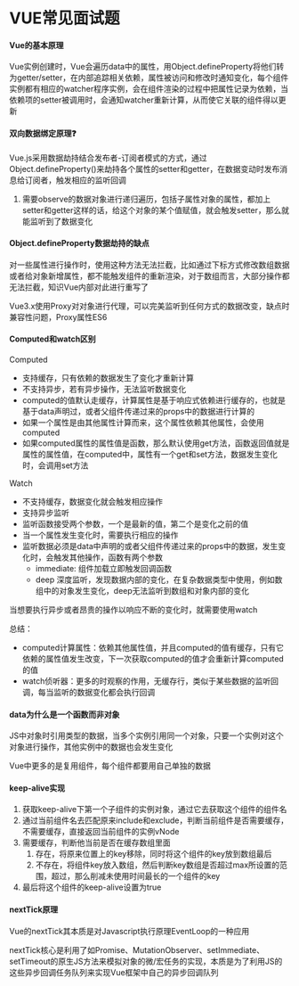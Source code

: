 # VUE常见面试题

#### Vue的基本原理

Vue实例创建时，Vue会遍历data中的属性，用Object.defineProperty将他们转为getter/setter，在内部追踪相关依赖，属性被访问和修改时通知变化，每个组件实例都有相应的watcher程序实例，会在组件渲染的过程中把属性记录为依赖，当依赖项的setter被调用时，会通知watcher重新计算，从而使它关联的组件得以更新



#### 双向数据绑定原理:question:

Vue.js采用数据劫持结合发布者-订阅者模式的方式，通过Object.defineProperty()来劫持各个属性的setter和getter，在数据变动时发布消息给订阅者，触发相应的监听回调

1. 需要observe的数据对象进行递归遍历，包括子属性对象的属性，都加上setter和getter这样的话，给这个对象的某个值赋值，就会触发setter，那么就能监听到了数据变化



#### Object.defineProperty数据劫持的缺点

对一些属性进行操作时，使用这种方法无法拦截，比如通过下标方式修改数组数据或者给对象新增属性，都不能触发组件的重新渲染，对于数组而言，大部分操作都无法拦截，知识Vue内部对此进行重写了

Vue3.x使用Proxy对对象进行代理，可以完美监听到任何方式的数据改变，缺点时兼容性问题，Proxy属性ES6



#### Computed和watch区别

Computed

* 支持缓存，只有依赖的数据发生了变化才重新计算
* 不支持异步，若有异步操作，无法监听数据变化
* computed的值默认走缓存，计算属性是基于响应式依赖进行缓存的，也就是基于data声明过，或者父组件传递过来的props中的数据进行计算的
* 如果一个属性是由其他属性计算而来，这个属性依赖其他属性，会使用computed
* 如果computed属性的属性值是函数，那么默认使用get方法，函数返回值就是属性的属性值，在computed中，属性有一个get和set方法，数据发生变化时，会调用set方法

Watch

* 不支持缓存，数据变化就会触发相应操作
* 支持异步监听
* 监听函数接受两个参数，一个是最新的值，第二个是变化之前的值
* 当一个属性发生变化时，需要执行相应的操作
* 监听数据必须是data中声明的或者父组件传递过来的props中的数据，发生变化时，会触发其他操作，函数有两个参数
  * immediate: 组件加载立即触发回调函数
  * deep 深度监听，发现数据内部的变化，在复杂数据类型中使用，例如数组中的对象发生变化，deep无法监听到数组和对象内部的变化

当想要执行异步或者昂贵的操作以响应不断的变化时，就需要使用watch

总结：

* computed计算属性：依赖其他属性值，并且computed的值有缓存，只有它依赖的属性值发生改变，下一次获取computed的值才会重新计算computed的值
* watch侦听器：更多的时观察的作用，无缓存行，类似于某些数据的监听回调，每当监听的数据变化都会执行回调

#### data为什么是一个函数而非对象

JS中对象时引用类型的数据，当多个实例引用同一个对象，只要一个实例对这个对象进行操作，其他实例中的数据也会发生变化

Vue中更多的是复用组件，每个组件都要用自己单独的数据



#### keep-alive实现

1. 获取keep-alive下第一个子组件的实例对象，通过它去获取这个组件的组件名
2. 通过当前组件名去匹配原来include和exclude，判断当前组件是否需要缓存，不需要缓存，直接返回当前组件的实例vNode
3. 需要缓存，判断他当前是否在缓存数组里面
   1. 存在，将原来位置上的key移除，同时将这个组件的key放到数组最后
   2. 不存在，将组件key放入数组，然后判断key数组是否超过max所设置的范围，超过，那么削减未使用时间最长的一个组件的key
4. 最后将这个组件的keep-alive设置为true

#### nextTick原理

Vue的nextTick其本质是对Javascript执行原理EventLoop的一种应用

nextTick核心是利用了如Promise、MutationObserver、setImmediate、setTimeout的原生JS方法来模拟对象的微/宏任务的实现，本质是为了利用JS的这些异步回调任务队列来实现Vue框架中自己的异步回调队列



